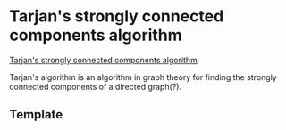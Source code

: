 # Tarjan's strongly connected components algorithm

[Tarjan's strongly connected components algorithm](https://en.wikipedia.org/wiki/Tarjan%27s_strongly_connected_components_algorithm)

Tarjan's algorithm is an algorithm in graph theory for finding the strongly connected components of a directed graph(?).

## Template

